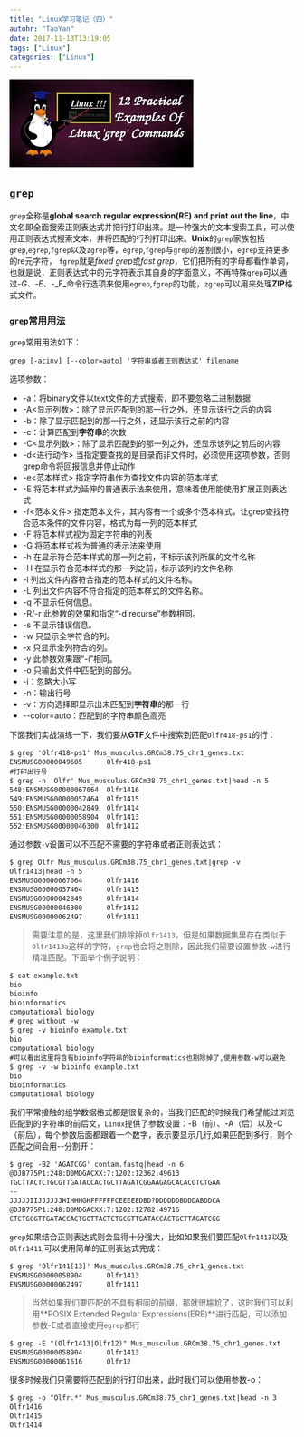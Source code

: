 ```yaml
---
title: "Linux学习笔记（四）"
autohr: "TaoYan"
date: 2017-11-13T13:19:05
tags: ["Linux"]
categories: ["Linux"]
---
```


![mark](https://github.com/YTLogos/Pic_blog/blob/master/894bbdhjmL.png?raw=true)

## `grep`
`grep`全称是**global search regular expression(RE) and print out the line**，中文名即全面搜索正则表达式并把行打印出来。是一种强大的文本搜索工具，可以使用正则表达式搜索文本，并将匹配的行列打印出来。**Unix**的`grep`家族包括`grep`,`egrep`,`fgrep`以及`zgrep`等，`egrep`,`fgrep`与`grep`的差别很小，`egrep`支持更多的re元字符， `fgrep`就是*fixed grep*或*fast grep*，它们把所有的字母都看作单词，也就是说，正则表达式中的元字符表示其自身的字面意义，不再特殊`grep`可以通过-_G、_-_E、_-_F_命令行选项来使用`egrep`,`fgrep`的功能，`zgrep`可以用来处理**ZIP**格式文件。

<!--more-->

### `grep`常用用法
`grep`常用用法如下：
```
grep [-acinv] [--color=auto] '字符串或者正则表达式' filename
```
选项参数：
* -a：将binary文件以text文件的方式搜索，即不要忽略二进制数据
* -A<显示列数>：除了显示匹配到的那一行之外，还显示该行之后的内容
* -b：除了显示匹配到的那一行之外，还显示该行之前的内容
* -c：计算匹配到**字符串**的次数
* -C<显示列数>：除了显示匹配到的那一列之外，还显示该列之前后的内容
* -d<进行动作> 当指定要查找的是目录而非文件时，必须使用这项参数，否则grep命令将回报信息并停止动作
* -e<范本样式> 指定字符串作为查找文件内容的范本样式
* -E 将范本样式为延伸的普通表示法来使用，意味着使用能使用扩展正则表达式
* -f<范本文件> 指定范本文件，其内容有一个或多个范本样式，让grep查找符合范本条件的文件内容，格式为每一列的范本样式
* -F 将范本样式视为固定字符串的列表
* -G 将范本样式视为普通的表示法来使用
* -h 在显示符合范本样式的那一列之前，不标示该列所属的文件名称 
* -H 在显示符合范本样式的那一列之前，标示该列的文件名称
* -l 列出文件内容符合指定的范本样式的文件名称。 
* -L 列出文件内容不符合指定的范本样式的文件名称。 
* -q 不显示任何信息。 
* -R/-r 此参数的效果和指定“-d recurse”参数相同。 
* -s 不显示错误信息。
* -w 只显示全字符合的列。 
* -x 只显示全列符合的列。 
* -y 此参数效果跟“-i”相同。 
* -o 只输出文件中匹配到的部分。
* -i：忽略大小写
* -n：输出行号
* -v：方向选择即显示出未匹配到**字符串**的那一行
* --color=auto：匹配到的字符串颜色高亮


下面我们实战演练一下，我们要从**GTF**文件中搜索到匹配`Olfr418-ps1`的行：
```
$ grep 'Olfr418-ps1' Mus_musculus.GRCm38.75_chr1_genes.txt
ENSMUSG00000049605      Olfr418-ps1
#打印出行号
$ grep -n 'Olfr' Mus_musculus.GRCm38.75_chr1_genes.txt|head -n 5
548:ENSMUSG00000067064  Olfr1416
549:ENSMUSG00000057464  Olfr1415
550:ENSMUSG00000042849  Olfr1414
551:ENSMUSG00000058904  Olfr1413
552:ENSMUSG00000046300  Olfr1412
```
通过参数`-v`设置可以不匹配不需要的字符串或者正则表达式：
```
$ grep Olfr Mus_musculus.GRCm38.75_chr1_genes.txt|grep -v Olfr1413|head -n 5
ENSMUSG00000067064      Olfr1416
ENSMUSG00000057464      Olfr1415
ENSMUSG00000042849      Olfr1414
ENSMUSG00000046300      Olfr1412
ENSMUSG00000062497      Olfr1411
```
> 需要注意的是，这里我们排除掉`Olfr1413`，但是如果数据集里存在类似于`Olfr1413a`这样的字符，`grep`也会将之剔除，因此我们需要设置参数`-w`进行精准匹配。下面举个例子说明：
```
$ cat example.txt
bio
bioinfo
bioinformatics
computational biology
# grep without -w
$ grep -v bioinfo example.txt
bio
computational biology
#可以看出这里将含有bioinfo字符串的bioinformatics也剔除掉了,使用参数-w可以避免
$ grep -v -w bioinfo example.txt
bio
bioinformatics
computational biology
```
我们平常接触的组学数据格式都是很复杂的，当我们匹配的时候我们希望能过浏览匹配到的字符串的前后文，`Linux`提供了参数设置：-B（前）、-A（后）以及-C（前后），每个参数后面都跟着一个数字，表示要显示几行,如果匹配到多行，则个匹配之间会用--分割开：
```
$ grep -B2 'AGATCGG' contam.fastq|head -n 6
@DJB775P1:248:D0MDGACXX:7:1202:12362:49613
TGCTTACTCTGCGTTGATACCACTGCTTAGATCGGAAGAGCACACGTCTGAA
--
JJJJJIIJJJJJJHIHHHGHFFFFFFCEEEEEDBD?DDDDDDBDDDABDDCA
@DJB775P1:248:D0MDGACXX:7:1202:12782:49716
CTCTGCGTTGATACCACTGCTTACTCTGCGTTGATACCACTGCTTAGATCGG
```
`grep`如果结合正则表达式则会显得十分强大，比如如果我们要匹配`Olfr1413`以及`Olfr1411`,可以使用简单的正则表达式完成：
```
$ grep 'Olfr141[13]' Mus_musculus.GRCm38.75_chr1_genes.txt
ENSMUSG00000058904      Olfr1413
ENSMUSG00000062497      Olfr1411
```
> 当然如果我们要匹配的不具有相同的前缀，那就很尴尬了，这时我们可以利用**POSIX Extended Regular Expressions(ERE)**进行匹配，可以添加参数-E或者直接使用`egrep`都行
```
$ grep -E "(Olfr1413|Olfr12)" Mus_musculus.GRCm38.75_chr1_genes.txt
ENSMUSG00000058904      Olfr1413
ENSMUSG00000061616      Olfr12
```
很多时候我们只需要将匹配到的行打印出来，此时我们可以使用参数-o：
```
$ grep -o "Olfr.*" Mus_musculus.GRCm38.75_chr1_genes.txt|head -n 3
Olfr1416
Olfr1415
Olfr1414
```

